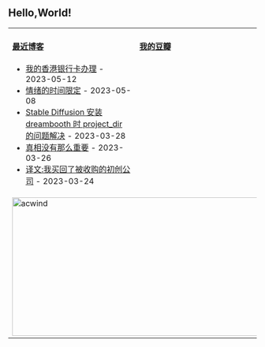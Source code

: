 ## Hello,World!

<table width="95%">
<tr>
<td valign="top" width="50%">

#### <a href="https://blog.acwinds.com" target="_blank">最近博客</a>

<!-- blog starts -->
* <a href='https://blog.acwinds.com/%E5%BF%83%E6%83%85%E9%9A%8F%E7%AC%94/2023/05/12/hk-card.html' target='_blank'>我的香港银行卡办理</a> - 2023-05-12
* <a href='https://blog.acwinds.com/%E5%BF%83%E6%83%85%E9%9A%8F%E7%AC%94/2023/05/08/Time-limit-of-emotions.html' target='_blank'>情绪的时间限定</a> - 2023-05-08
* <a href='https://blog.acwinds.com/ai%E4%B9%8B%E5%85%89/2023/03/28/Dreambooth-Install-Issue.html' target='_blank'>Stable Diffusion 安装 dreambooth 时 project_dir 的问题解决</a> - 2023-03-28
* <a href='https://blog.acwinds.com/%E7%BE%8E%E5%89%A7%E7%AC%94%E8%AE%B0/2023/03/26/Real-Or-Not.html' target='_blank'>真相没有那么重要</a> - 2023-03-26
* <a href='https://blog.acwinds.com/%E8%AF%91%E6%96%87/2023/03/24/I-Bought-Back-My-Startup.html' target='_blank'>译文:我买回了被收购的初创公司</a> - 2023-03-24
<!-- blog ends -->
</td>

<td valign="top" width="50%">
 
#### <a href="https://www.douban.com/people/140078908/" target="_blank">我的豆瓣</a>

<!-- douban starts -->

<!-- douban ends -->


</td>

</tr>
 <tr><td colspan="2"><a target="_blank" href="https://trakt.tv/users/acwind"><img width="500" height="281" alt="acwind" src="https://widgets.trakt.tv/users/1f712e5c320ac20984774069f2b6daa7/watched/fanart2@2x.jpg" /></a></td></tr>
  
</table>
